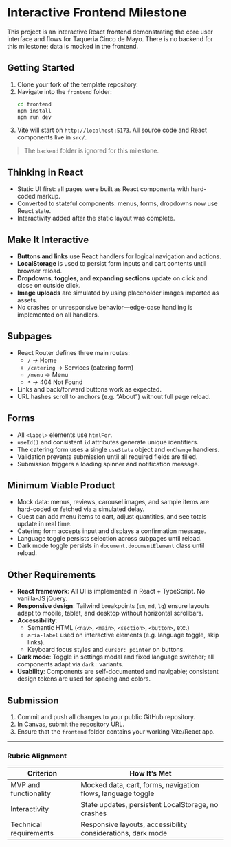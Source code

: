 # Interactive Frontend Milestone

This project is an interactive React frontend demonstrating the core user interface and flows for Taqueria Cinco de Mayo. There is no backend for this milestone; data is mocked in the frontend.

## Getting Started

1. Clone your fork of the template repository.
2. Navigate into the `frontend` folder:
   ```bash
   cd frontend
   npm install
   npm run dev
   ```
3. Vite will start on `http://localhost:5173`. All source code and React components live in `src/`.

> The `backend` folder is ignored for this milestone.

## Thinking in React

- Static UI first: all pages were built as React components with hard-coded markup.
- Converted to stateful components: menus, forms, dropdowns now use React state.
- Interactivity added after the static layout was complete.

## Make It Interactive

- **Buttons and links** use React handlers for logical navigation and actions.
- **LocalStorage** is used to persist form inputs and cart contents until browser reload.
- **Dropdowns**, **toggles**, and **expanding sections** update on click and close on outside click.
- **Image uploads** are simulated by using placeholder images imported as assets.
- No crashes or unresponsive behavior—edge-case handling is implemented on all handlers.

## Subpages

- React Router defines three main routes:
  - `/` → Home
  - `/catering` → Services (catering form)
  - `/menu` → Menu
  - `*` → 404 Not Found
- Links and back/forward buttons work as expected.
- URL hashes scroll to anchors (e.g. “About”) without full page reload.

## Forms

- All `<label>` elements use `htmlFor`.
- `useId()` and consistent `id` attributes generate unique identifiers.
- The catering form uses a single `useState` object and `onChange` handlers.
- Validation prevents submission until all required fields are filled.
- Submission triggers a loading spinner and notification message.

## Minimum Viable Product

- Mock data: menus, reviews, carousel images, and sample items are hard-coded or fetched via a simulated delay.
- Guest can add menu items to cart, adjust quantities, and see totals update in real time.
- Catering form accepts input and displays a confirmation message.
- Language toggle persists selection across subpages until reload.
- Dark mode toggle persists in `document.documentElement` class until reload.

## Other Requirements

- **React framework**: All UI is implemented in React + TypeScript. No vanilla-JS jQuery.
- **Responsive design**: Tailwind breakpoints (`sm`, `md`, `lg`) ensure layouts adapt to mobile, tablet, and desktop without horizontal scrollbars.
- **Accessibility**:
  - Semantic HTML (`<nav>`, `<main>`, `<section>`, `<button>`, etc.)
  - `aria-label` used on interactive elements (e.g. language toggle, skip links).
  - Keyboard focus styles and `cursor: pointer` on buttons.
- **Dark mode**: Toggle in settings modal and fixed language switcher; all components adapt via `dark:` variants.
- **Usability**: Components are self-documented and navigable; consistent design tokens are used for spacing and colors.

## Submission

1. Commit and push all changes to your public GitHub repository.
2. In Canvas, submit the repository URL.
3. Ensure that the `frontend` folder contains your working Vite/React app.

---

### Rubric Alignment

| Criterion                         | How It’s Met                                                      |
| --------------------------------- |----------------------------------------------------------------- |
| MVP and functionality     | Mocked data, cart, forms, navigation flows, language toggle      |
| Interactivity           | State updates, persistent LocalStorage, no crashes               |
| Technical requirements   |  Responsive layouts, accessibility considerations, dark mode       |                                                               |

